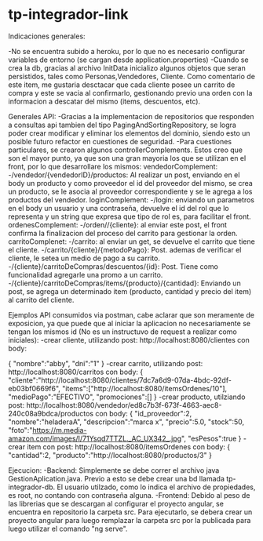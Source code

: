 # tp-integrador-link
Indicaciones generales:

-No se encuentra subido a heroku, por lo que no es necesario configurar variables de entorno (se cargan desde application.properties)
-Cuando se crea la db, gracias al archivo InitData inicializo algunos objetos que seran persistidos, tales como Personas,Vendedores, Cliente. Como comentario de
este item, me gustaria desctacar que cada cliente posee un carrito de compra y este se vacia al confirmarlo, gestionando previo una orden con la informacion a 
descatar del mismo (items, descuentos, etc).



Generales API:
-Gracias a la implementacion de repositorios que responden a consultas api tambien del tipo PagingAndSortingRepository, se logra poder crear modificar y
eliminar los elementos del dominio, siendo esto un posible futuro refactor en cuestiones de seguridad.
-Para cuestiones particulares, se crearon algunos controllerComplements. Estos creo que son el mayor punto, ya que son una gran mayoria los que se utilizan en el front, por lo que desarrollare los mismos:
    vendedorComplement:
    -/vendedor/{vendedorID}/productos: Al realizar un post, enviando en el body un producto y como proveedor el id del proveedor del mismo, se crea un          producto, se le asocia al proveedor correspondiente y se le agrega a los productos del vendedor.
    loginComplement:
    -/login: enviando un parametros en el body un usuario y una contraseña, devuelve el id del rol que lo representa y un string que expresa que tipo de rol     es, para facilitar el front.
    ordenesComplement:
    -/orden//{cliente}: al enviar este post, el front confirma la finalizacion del proceso del carrito para gestionar la orden.
    carritoComplenet:
    -/carrito: al enviar un get, se devuelve el carrito que tiene el cliente.
    -/carrito/{cliente}/{metodoPago}: Post. ademas de verificar el cliente, le setea un medio de pago a su carrito.
    -/{cliente}/carritoDeCompras/descuentos/{id}: Post. Tiene como funcionalidad agregarle una promo a un carrito.
    -/{cliente}/carritoDeCompras/items/{producto}/{cantidad}: Enviando un post, se agrega un determinado item (producto, cantidad y precio del item) al             carrito del cliente.
    
Ejemplos API consumidos via postman, cabe aclarar que son meramente de exposicion, ya que puede que al iniciar la aplicacion no necesariamente
se tengan los mismos id (No es un instructuvo de request a realizar como iniciales):
-crear cliente, utilizando post:
http://localhost:8080/clientes con body:

{
        "nombre":"abby",
        "dni":"1"
}
-crear carrito, utilizando post:
http://localhost:8080/carritos con body:
{
    "cliente":"http://localhost:8080/clientes/7dc7a6d9-07da-4bdc-92df-eb03bf0669f6",
    "items":["http://localhost:8080/itemsOrdenes/10"],
    "medioPago":"EFECTIVO",
    "promociones":[]
}
-crear producto, utilziando post:
http://localhost:8080/vendedor/ed8c7b3f-673f-4663-aec8-240c08a9bdca/productos con body:
{
    "id_proveedor":2,
    "nombre":"heladeraA",
   "descripcion":"marca x",
   "precio":5.0,
   "stock":50,
   "foto":"https://m.media-amazon.com/images/I/71Ysqd7TTZL._AC_UX342_.jpg",
   "esPesos":true
} 
-crear item con post:
http://localhost:8080/itemsOrdenes con body:
{
    "cantidad":2,
    "producto":"http://localhost:8080/productos/3"
}



Ejecucion:
-Backend: Simplemente se debe correr el archivo java GestionAplication.java. Previo a esto se debe crear una bd llamada tp-integrador-db. El usuario utilzado,
como lo indica el archivo de propiedades, es root, no contando con contraseña alguna.
-Frontend: Debido al peso de las librerias que se descargan al configurar el proyecto angular, se encuentra en repositorio la carpeta src. Para ejecutarlo, se
debera crear un proyecto angular para luego remplazar la carpeta src por la publicada para luego utilizar el comando "ng serve".
